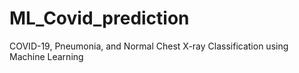 # ML_Covid_prediction
COVID-19, Pneumonia, and Normal Chest X-ray Classification using Machine Learning
